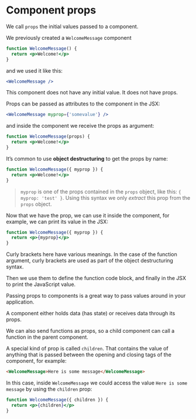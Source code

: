 # Component props

We call `props` the initial values passed to a component.

We previously created a `WelcomeMessage` component

```jsx
function WelcomeMessage() {
  return <p>Welcome!</p>
}
```

and we used it like this:

```jsx
<WelcomeMessage />
```

This component does not have any initial value. It does not have props.

Props can be passed as attributes to the component in the JSX:

```jsx
<WelcomeMessage myprop={'somevalue'} />
```

and inside the component we receive the props as argument:

```jsx
function WelcomeMessage(props) {
  return <p>Welcome!</p>
}
```

It’s common to use **object destructuring** to get the props by name:

```jsx
function WelcomeMessage({ myprop }) {
  return <p>Welcome!</p>
}
```

> `myprop` is one of the props contained in the `props` object, like this: `{ myprop: 'test' }`. Using this syntax we only _extract_ this prop from the `props` object.

Now that we have the prop, we can use it inside the component, for example, we can print its value in the JSX:

```jsx
function WelcomeMessage({ myprop }) {
  return <p>{myprop}</p>
}
```

Curly brackets here have various meanings. In the case of the function argument, curly brackets are used as part of the object destructuring syntax.

Then we use them to define the function code block, and finally in the JSX to print the JavaScript value.

Passing props to components is a great way to pass values around in your application.

A component either holds data (has state) or receives data through its props.

We can also send functions as props, so a child component can call a function in the parent component.

A special kind of prop is called `children`. That contains the value of anything that is passed between the opening and closing tags of the component, for example:

```html
<WelcomeMessage>Here is some message</WelcomeMessage>
```

In this case, inside `WelcomeMessage` we could access the value `Here is some message` by using the `children` prop:

```jsx
function WelcomeMessage({ children }) {
  return <p>{children}</p>
}
```
